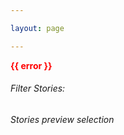 ```yaml
---

layout: page

---
```

<script client-only>
  if(window && !customElements.get('eox-itemfilter')) import("@eox/itemfilter");
</script>

<script setup>
  import { ref, onMounted } from 'vue';
  import { withBase, useRouter } from 'vitepress';

  const router = useRouter();
  const items = ref([]);
  const error = ref('');

  const filterProps = [{
    "keys": [
      "title",
      "subtitle",
      "theme"
    ],
    "title": "By keyword",
    "type": "text",
    "placeholder": "Search in title or subtitle",
    "expanded": true
  }, {
    "key": 'theme',
    "title": 'By theme',
    expanded: true
  }
  ];

  onMounted(async () => {
    try {
      const params = new URLSearchParams(window.location.search);
      const preview_url = params.get('preview_url');

      if (!preview_url) {
        throw new Error('Missing "preview_url" parameter in URL.');
      }

      const response = await fetch(`${preview_url}narratives.json`);
      if (!response.ok) {
        throw new Error(`Failed to fetch data from: ${preview_url}narratives.json`);
      }

      const results = await response.json();
      results.forEach(res => {
        res.image = preview_url + res.image;
      });
      items.value = results;

    } catch (err) {
      error.value = err.message;
      console.error('Fetch error:', err);
    }
  });

  // Click event handler
  const handleResultClick = (evt) => {
    router.go(withBase(`/story?storyurl=${evt.detail.file}`));
  };
</script>

<div class="large-space"></div>

<div v-if="error" style="color: red; font-weight: bold;">
  {{ error }}
</div>
<div v-else>
  <client-only>
    <eox-itemfilter
      :items="items"
      titleProperty="title"
      imageProperty="image"
      subTitleProperty="subtitle"
      aggregateResults="theme"
      :filterProperties="filterProps"
      resultType="cards"
      @select="handleResultClick"
      style="--select-filter-max-items: 10"
      class="large-margin bottom-margin"
    >
      <h6 slot="filterstitle" class="small vertical-margin">Filter Stories:</h6>
      <h6 slot="resultstitle" class="large large-margin vertical-margin top-padding">Stories preview selection</h6>
    </eox-itemfilter>
  </client-only>
</div>

<div class="large-space"></div>

<style>
  eox-itemfilter {
    --form-flex-direction: colrowumn;
  }
  @media (max-width: 768px) {
    eox-itemfilter {
      --form-flex-direction: column;
    }
  }
</style>
